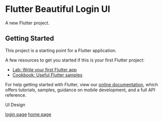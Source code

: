 # Flutter Beautiful Login UI

A new Flutter project.

## Getting Started

This project is a starting point for a Flutter application.

A few resources to get you started if this is your first Flutter project:

- [Lab: Write your first Flutter app](https://flutter.dev/docs/get-started/codelab)
- [Cookbook: Useful Flutter samples](https://flutter.dev/docs/cookbook)

For help getting started with Flutter, view our
[online documentation](https://flutter.dev/docs), which offers tutorials,
samples, guidance on mobile development, and a full API reference.


UI Design

[login page](https://raw.githubusercontent.com/mamunru/Flutter-Login-UI/master/assets/2022-01-04_203312.png)
[home page](https://raw.githubusercontent.com/mamunru/Flutter-Login-UI/master/assets/2022-01-04_203332.png)
